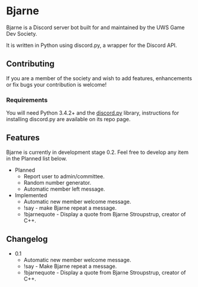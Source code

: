 # Bjarne  

Bjarne is a Discord server bot built for and maintained by the UWS Game Dev Society.

It is written in Python using discord.py, a wrapper for the Discord API.

## Contributing
If you are a member of the society and wish to add features, enhancements or fix bugs your contribution is welcome!

### Requirements
You will need Python 3.4.2+ and the [discord.py](https://github.com/Rapptz/discord.py) library, instructions for installing discord.py 
are available on its repo page. 

## Features
Bjarne is currently in development stage 0.2. Feel free to develop any item in the Planned list below.
* Planned
  * Report user to admin/committee.
  * Random number generator.
  * Automatic member left message.
* Implemented
  * Automatic new member welcome message.
  * !say - make Bjarne repeat a message.    
  * !bjarnequote - Display a quote from Bjarne Stroupstrup, creator of C++.
  
## Changelog
* 0.1
  * Automatic new member welcome message.
  * !say - Make Bjarne repeat a message.
  * !bjarnequote - Display a quote from Bjarne Stroupstrup, creator of C++.
